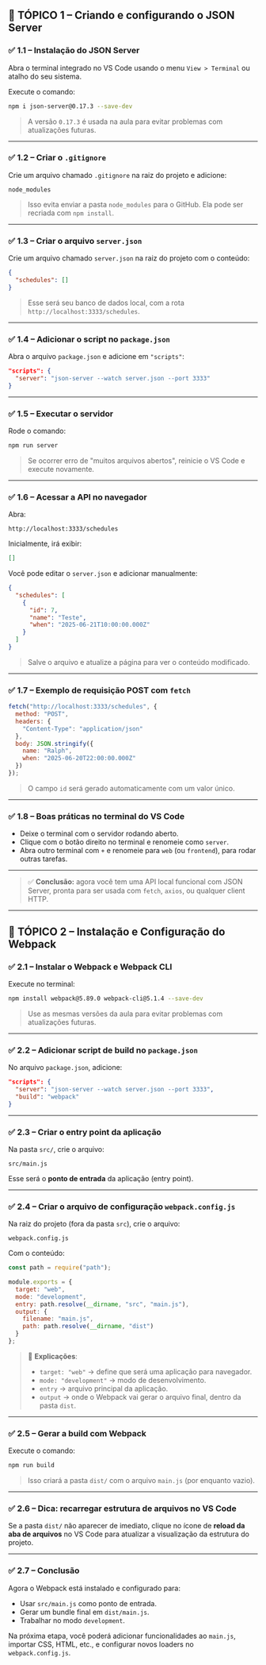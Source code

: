 ## 🧩 TÓPICO 1 – Criando e configurando o JSON Server

### ✅ 1.1 – Instalação do JSON Server

Abra o terminal integrado no VS Code usando o menu `View > Terminal` ou atalho do seu sistema.

Execute o comando:

```bash
npm i json-server@0.17.3 --save-dev
````

> A versão `0.17.3` é usada na aula para evitar problemas com atualizações futuras.

---

### ✅ 1.2 – Criar o `.gitignore`

Crie um arquivo chamado `.gitignore` na raiz do projeto e adicione:

```
node_modules
```

> Isso evita enviar a pasta `node_modules` para o GitHub. Ela pode ser recriada com `npm install`.

---

### ✅ 1.3 – Criar o arquivo `server.json`

Crie um arquivo chamado `server.json` na raiz do projeto com o conteúdo:

```json
{
  "schedules": []
}
```

> Esse será seu banco de dados local, com a rota `http://localhost:3333/schedules`.

---

### ✅ 1.4 – Adicionar o script no `package.json`

Abra o arquivo `package.json` e adicione em `"scripts"`:

```json
"scripts": {
  "server": "json-server --watch server.json --port 3333"
}
```

---

### ✅ 1.5 – Executar o servidor

Rode o comando:

```bash
npm run server
```

> Se ocorrer erro de "muitos arquivos abertos", reinicie o VS Code e execute novamente.

---

### ✅ 1.6 – Acessar a API no navegador

Abra:

```
http://localhost:3333/schedules
```

Inicialmente, irá exibir:

```json
[]
```

Você pode editar o `server.json` e adicionar manualmente:

```json
{
  "schedules": [
    {
      "id": 7,
      "name": "Teste",
      "when": "2025-06-21T10:00:00.000Z"
    }
  ]
}
```

> Salve o arquivo e atualize a página para ver o conteúdo modificado.

---

### ✅ 1.7 – Exemplo de requisição POST com `fetch`

```js
fetch("http://localhost:3333/schedules", {
  method: "POST",
  headers: {
    "Content-Type": "application/json"
  },
  body: JSON.stringify({
    name: "Ralph",
    when: "2025-06-20T22:00:00.000Z"
  })
});
```

> O campo `id` será gerado automaticamente com um valor único.

---

### ✅ 1.8 – Boas práticas no terminal do VS Code

* Deixe o terminal com o servidor rodando aberto.
* Clique com o botão direito no terminal e renomeie como `server`.
* Abra outro terminal com `+` e renomeie para `web` (ou `frontend`), para rodar outras tarefas.

---

> ✅ **Conclusão:** agora você tem uma API local funcional com JSON Server, pronta para ser usada com `fetch`, `axios`, ou qualquer client HTTP.


---

## 🧩 TÓPICO 2 – Instalação e Configuração do Webpack

### ✅ 2.1 – Instalar o Webpack e Webpack CLI

Execute no terminal:

```bash
npm install webpack@5.89.0 webpack-cli@5.1.4 --save-dev
````

> Use as mesmas versões da aula para evitar problemas com atualizações futuras.

---

### ✅ 2.2 – Adicionar script de build no `package.json`

No arquivo `package.json`, adicione:

```json
"scripts": {
  "server": "json-server --watch server.json --port 3333",
  "build": "webpack"
}
```

---

### ✅ 2.3 – Criar o entry point da aplicação

Na pasta `src/`, crie o arquivo:

```text
src/main.js
```

Esse será o **ponto de entrada** da aplicação (entry point).

---

### ✅ 2.4 – Criar o arquivo de configuração `webpack.config.js`

Na raiz do projeto (fora da pasta `src`), crie o arquivo:

```text
webpack.config.js
```

Com o conteúdo:

```js
const path = require("path");

module.exports = {
  target: "web",
  mode: "development",
  entry: path.resolve(__dirname, "src", "main.js"),
  output: {
    filename: "main.js",
    path: path.resolve(__dirname, "dist")
  }
};
```

> 📌 **Explicações**:
>
> * `target: "web"` → define que será uma aplicação para navegador.
> * `mode: "development"` → modo de desenvolvimento.
> * `entry` → arquivo principal da aplicação.
> * `output` → onde o Webpack vai gerar o arquivo final, dentro da pasta `dist`.

---

### ✅ 2.5 – Gerar a build com Webpack

Execute o comando:

```bash
npm run build
```

> Isso criará a pasta `dist/` com o arquivo `main.js` (por enquanto vazio).

---

### ✅ 2.6 – Dica: recarregar estrutura de arquivos no VS Code

Se a pasta `dist/` não aparecer de imediato, clique no ícone de **reload da aba de arquivos** no VS Code para atualizar a visualização da estrutura do projeto.

---

### ✅ 2.7 – Conclusão

Agora o Webpack está instalado e configurado para:

* Usar `src/main.js` como ponto de entrada.
* Gerar um bundle final em `dist/main.js`.
* Trabalhar no modo `development`.

Na próxima etapa, você poderá adicionar funcionalidades ao `main.js`, importar CSS, HTML, etc., e configurar novos loaders no `webpack.config.js`.

```